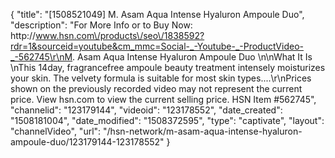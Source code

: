 {
    "title": "[1508521049] M. Asam Aqua Intense Hyaluron Ampoule Duo",
    "description": "For More Info or to Buy Now: http:\/\/www.hsn.com\/products\/seo\/1838592?rdr=1&sourceid=youtube&cm_mmc=Social-_-Youtube-_-ProductVideo-_-562745\r\nM. Asam Aqua Intense Hyaluron Ampoule Duo  \n\nWhat It Is \nThis 14day, fragrancefree ampoule beauty treatment intensely moisturizes your skin. The velvety formula is suitable for most skin types....\r\nPrices shown on the previously recorded video may not represent the current price.  View hsn.com to view the current selling price. HSN Item #562745",
    "channelid": "123179144",
    "videoid": "123178552",
    "date_created": "1508181004",
    "date_modified": "1508372595",
    "type": "captivate",
    "layout": "channelVideo",
    "url": "\/hsn-network\/m-asam-aqua-intense-hyaluron-ampoule-duo\/123179144-123178552"
}